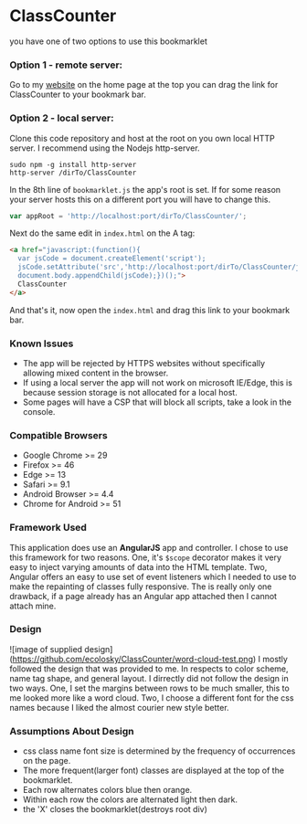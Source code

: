 # ClassCounter
you have one of two options to use this bookmarklet
### Option 1 - remote server:
Go to my [website](http://edcolosky.com) on the home page at the top you can drag the link for ClassCounter to your bookmark bar.

### Option 2 - local server:
Clone this code repository and host at the root on you own local HTTP server. I recommend using the Nodejs http-server.
```
sudo npm -g install http-server
http-server /dirTo/ClassCounter
```
In the 8th line of ```bookmarklet.js``` the app's root is set. If for some reason your server hosts this on a different port you will have to change this.
```javascript
var appRoot = 'http://localhost:port/dirTo/ClassCounter/';
```
Next do the same edit in ```index.html``` on the A tag:
```html
<a href="javascript:(function(){
  var jsCode = document.createElement('script');
  jsCode.setAttribute('src','http://localhost:port/dirTo/ClassCounter/js/bookmarklet.js');
  document.body.appendChild(jsCode);})();">
  ClassCounter
</a>
```
And that's it, now open the ```index.html``` and drag this link to your bookmark bar.
### Known Issues
- The app will be rejected by HTTPS websites without specifically allowing mixed content in the browser.
- If using a local server the app will not work on microsoft IE/Edge, this is because session storage is not allocated for a local host.
- Some pages will have a CSP that will block all scripts, take a look in the console.

### Compatible Browsers
- Google Chrome >= 29
- Firefox >= 46
- Edge >= 13
- Safari >= 9.1
- Android Browser >= 4.4
- Chrome for Android >= 51

### Framework Used
This application does use an **AngularJS** app and controller. I chose to use this framework for two reasons. One, it's ```$scope``` decorator makes it very easy to inject varying amounts of data into the HTML template. Two, Angular offers an easy to use set of event listeners which I needed to use to make the repainting of classes fully responsive. The is really only one drawback, if a page already has an Angular app attached then I cannot attach mine.

### Design
![image of supplied design]
(https://github.com/ecolosky/ClassCounter/word-cloud-test.png)
I mostly followed the design that was provided to me. In respects to color scheme, name tag shape, and general layout. I dirrectly did not follow the design in two ways. One, I set the margins between rows to be much smaller, this to me looked more like a word cloud. Two, I choose a different font for the css names because I liked the almost courier new style better.

### Assumptions About Design
- css class name font size is determined by the frequency of occurrences on the page.
- The more frequent(larger font) classes are displayed at the top of the bookmarklet.
- Each row alternates colors blue then orange.
- Within each row the colors are alternated light then dark.
- the 'X' closes the bookmarklet(destroys root div)

